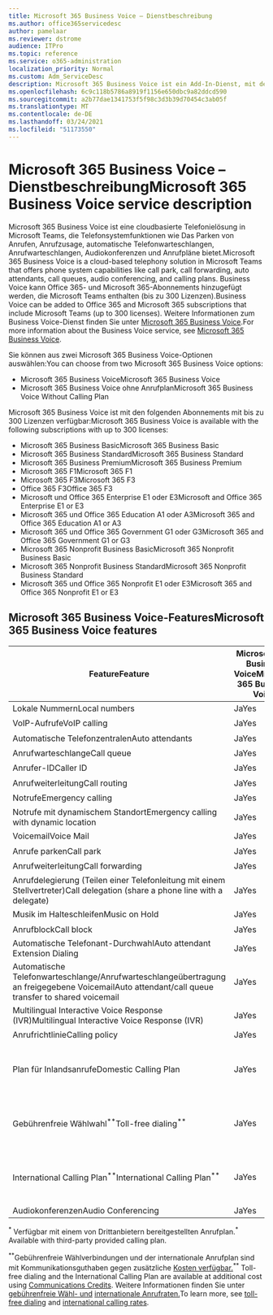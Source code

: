 ```yaml
---
title: Microsoft 365 Business Voice – Dienstbeschreibung
ms.author: office365servicedesc
author: pamelaar
ms.reviewer: dstrome
audience: ITPro
ms.topic: reference
ms.service: o365-administration
localization_priority: Normal
ms.custom: Adm_ServiceDesc
description: Microsoft 365 Business Voice ist ein Add-In-Dienst, mit dem Sie Microsoft Teams für Telefonanrufe verwenden können. Dadurch werden Telefonsystem, Anrufplan für Inland, SMS und Audiokonferenzen kombiniert.
ms.openlocfilehash: 6c9c118b5786a8919f1156e650dbc9a82ddcd590
ms.sourcegitcommit: a2b77dae1341753f5f98c3d3b39d70454c3ab05f
ms.translationtype: MT
ms.contentlocale: de-DE
ms.lasthandoff: 03/24/2021
ms.locfileid: "51173550"
---
```

# <a name="microsoft-365-business-voice-service-description"></a><span data-ttu-id="b53c0-104">Microsoft 365 Business Voice – Dienstbeschreibung</span><span class="sxs-lookup"><span data-stu-id="b53c0-104">Microsoft 365 Business Voice service description</span></span>

<span data-ttu-id="b53c0-105">Microsoft 365 Business Voice ist eine cloudbasierte Telefonielösung in Microsoft Teams, die Telefonsystemfunktionen wie Das Parken von Anrufen, Anrufzusage, automatische Telefonwarteschlangen, Anrufwarteschlangen, Audiokonferenzen und Anrufpläne bietet.</span><span class="sxs-lookup"><span data-stu-id="b53c0-105">Microsoft 365 Business Voice is a cloud-based telephony solution in Microsoft Teams that offers phone system capabilities like call park, call forwarding, auto attendants, call queues, audio conferencing, and calling plans.</span></span> <span data-ttu-id="b53c0-106">Business Voice kann Office 365- und Microsoft 365-Abonnements hinzugefügt werden, die Microsoft Teams enthalten (bis zu 300 Lizenzen).</span><span class="sxs-lookup"><span data-stu-id="b53c0-106">Business Voice can be added to Office 365 and Microsoft 365 subscriptions that include Microsoft Teams (up to 300 licenses).</span></span> <span data-ttu-id="b53c0-107">Weitere Informationen zum Business Voice-Dienst finden Sie unter [Microsoft 365 Business Voice](/MicrosoftTeams/business-voice/whats-business-voice).</span><span class="sxs-lookup"><span data-stu-id="b53c0-107">For more information about the Business Voice service, see [Microsoft 365 Business Voice](/MicrosoftTeams/business-voice/whats-business-voice).</span></span>

<span data-ttu-id="b53c0-108">Sie können aus zwei Microsoft 365 Business Voice-Optionen auswählen:</span><span class="sxs-lookup"><span data-stu-id="b53c0-108">You can choose from two Microsoft 365 Business Voice options:</span></span>

- <span data-ttu-id="b53c0-109">Microsoft 365 Business Voice</span><span class="sxs-lookup"><span data-stu-id="b53c0-109">Microsoft 365 Business Voice</span></span>
- <span data-ttu-id="b53c0-110">Microsoft 365 Business Voice ohne Anrufplan</span><span class="sxs-lookup"><span data-stu-id="b53c0-110">Microsoft 365 Business Voice Without Calling Plan</span></span>

<span data-ttu-id="b53c0-111">Microsoft 365 Business Voice ist mit den folgenden Abonnements mit bis zu 300 Lizenzen verfügbar:</span><span class="sxs-lookup"><span data-stu-id="b53c0-111">Microsoft 365 Business Voice is available with the following subscriptions with up to 300 licenses:</span></span>

- <span data-ttu-id="b53c0-112">Microsoft 365 Business Basic</span><span class="sxs-lookup"><span data-stu-id="b53c0-112">Microsoft 365 Business Basic</span></span>
- <span data-ttu-id="b53c0-113">Microsoft 365 Business Standard</span><span class="sxs-lookup"><span data-stu-id="b53c0-113">Microsoft 365 Business Standard</span></span>
- <span data-ttu-id="b53c0-114">Microsoft 365 Business Premium</span><span class="sxs-lookup"><span data-stu-id="b53c0-114">Microsoft 365 Business Premium</span></span>
- <span data-ttu-id="b53c0-115">Microsoft 365 F1</span><span class="sxs-lookup"><span data-stu-id="b53c0-115">Microsoft 365 F1</span></span>
- <span data-ttu-id="b53c0-116">Microsoft 365 F3</span><span class="sxs-lookup"><span data-stu-id="b53c0-116">Microsoft 365 F3</span></span>
- <span data-ttu-id="b53c0-117">Office 365 F3</span><span class="sxs-lookup"><span data-stu-id="b53c0-117">Office 365 F3</span></span>
- <span data-ttu-id="b53c0-118">Microsoft und Office 365 Enterprise E1 oder E3</span><span class="sxs-lookup"><span data-stu-id="b53c0-118">Microsoft and Office 365 Enterprise E1 or E3</span></span>
- <span data-ttu-id="b53c0-119">Microsoft 365 und Office 365 Education A1 oder A3</span><span class="sxs-lookup"><span data-stu-id="b53c0-119">Microsoft 365 and Office 365 Education A1 or A3</span></span>
- <span data-ttu-id="b53c0-120">Microsoft 365 und Office 365 Government G1 oder G3</span><span class="sxs-lookup"><span data-stu-id="b53c0-120">Microsoft 365 and Office 365 Government G1 or G3</span></span>
- <span data-ttu-id="b53c0-121">Microsoft 365 Nonprofit Business Basic</span><span class="sxs-lookup"><span data-stu-id="b53c0-121">Microsoft 365 Nonprofit Business Basic</span></span>
- <span data-ttu-id="b53c0-122">Microsoft 365 Nonprofit Business Standard</span><span class="sxs-lookup"><span data-stu-id="b53c0-122">Microsoft 365 Nonprofit Business Standard</span></span>
- <span data-ttu-id="b53c0-123">Microsoft 365 und Office 365 Nonprofit E1 oder E3</span><span class="sxs-lookup"><span data-stu-id="b53c0-123">Microsoft 365 and Office 365 Nonprofit E1 or E3</span></span>

## <a name="microsoft-365-business-voice-features"></a><span data-ttu-id="b53c0-124">Microsoft 365 Business Voice-Features</span><span class="sxs-lookup"><span data-stu-id="b53c0-124">Microsoft 365 Business Voice features</span></span>

| <span data-ttu-id="b53c0-125">Feature</span><span class="sxs-lookup"><span data-stu-id="b53c0-125">Feature</span></span> | <span data-ttu-id="b53c0-126">Microsoft 365 Business Voice</span><span class="sxs-lookup"><span data-stu-id="b53c0-126">Microsoft 365 Business Voice</span></span> | <span data-ttu-id="b53c0-127">Microsoft 365 Business Voice ohne Anrufplan</span><span class="sxs-lookup"><span data-stu-id="b53c0-127">Microsoft 365 Business Voice Without Calling Plan</span></span> |
|--------------------------------------------------------|------------------------------|---------------------------------------------------|
| <span data-ttu-id="b53c0-128">Lokale Nummern</span><span class="sxs-lookup"><span data-stu-id="b53c0-128">Local numbers</span></span> | <span data-ttu-id="b53c0-129">Ja</span><span class="sxs-lookup"><span data-stu-id="b53c0-129">Yes</span></span> | <span data-ttu-id="b53c0-130">Ja<sup>\*</sup></span><span class="sxs-lookup"><span data-stu-id="b53c0-130">Yes<sup>\*</sup></span></span> |
| <span data-ttu-id="b53c0-131">VoIP-Aufrufe</span><span class="sxs-lookup"><span data-stu-id="b53c0-131">VoIP calling</span></span> | <span data-ttu-id="b53c0-132">Ja</span><span class="sxs-lookup"><span data-stu-id="b53c0-132">Yes</span></span> | <span data-ttu-id="b53c0-133">Ja<sup>\*</sup></span><span class="sxs-lookup"><span data-stu-id="b53c0-133">Yes<sup>\*</sup></span></span> |
| <span data-ttu-id="b53c0-134">Automatische Telefonzentralen</span><span class="sxs-lookup"><span data-stu-id="b53c0-134">Auto attendants</span></span> | <span data-ttu-id="b53c0-135">Ja</span><span class="sxs-lookup"><span data-stu-id="b53c0-135">Yes</span></span> | <span data-ttu-id="b53c0-136">Ja<sup>\*</sup></span><span class="sxs-lookup"><span data-stu-id="b53c0-136">Yes<sup>\*</sup></span></span> |
| <span data-ttu-id="b53c0-137">Anrufwarteschlange</span><span class="sxs-lookup"><span data-stu-id="b53c0-137">Call queue</span></span> | <span data-ttu-id="b53c0-138">Ja</span><span class="sxs-lookup"><span data-stu-id="b53c0-138">Yes</span></span> | <span data-ttu-id="b53c0-139">Ja<sup>\*</sup></span><span class="sxs-lookup"><span data-stu-id="b53c0-139">Yes<sup>\*</sup></span></span> |
| <span data-ttu-id="b53c0-140">Anrufer-ID</span><span class="sxs-lookup"><span data-stu-id="b53c0-140">Caller ID</span></span> | <span data-ttu-id="b53c0-141">Ja</span><span class="sxs-lookup"><span data-stu-id="b53c0-141">Yes</span></span> | <span data-ttu-id="b53c0-142">Ja<sup>\*</sup></span><span class="sxs-lookup"><span data-stu-id="b53c0-142">Yes<sup>\*</sup></span></span> |
| <span data-ttu-id="b53c0-143">Anrufweiterleitung</span><span class="sxs-lookup"><span data-stu-id="b53c0-143">Call routing</span></span> | <span data-ttu-id="b53c0-144">Ja</span><span class="sxs-lookup"><span data-stu-id="b53c0-144">Yes</span></span> | <span data-ttu-id="b53c0-145">Ja<sup>\*</sup></span><span class="sxs-lookup"><span data-stu-id="b53c0-145">Yes<sup>\*</sup></span></span> |
| <span data-ttu-id="b53c0-146">Notrufe</span><span class="sxs-lookup"><span data-stu-id="b53c0-146">Emergency calling</span></span> | <span data-ttu-id="b53c0-147">Ja</span><span class="sxs-lookup"><span data-stu-id="b53c0-147">Yes</span></span> | <span data-ttu-id="b53c0-148">Ja<sup>\*</sup></span><span class="sxs-lookup"><span data-stu-id="b53c0-148">Yes<sup>\*</sup></span></span> |
| <span data-ttu-id="b53c0-149">Notrufe mit dynamischem Standort</span><span class="sxs-lookup"><span data-stu-id="b53c0-149">Emergency calling with dynamic location</span></span> | <span data-ttu-id="b53c0-150">Ja</span><span class="sxs-lookup"><span data-stu-id="b53c0-150">Yes</span></span> | <span data-ttu-id="b53c0-151">Ja<sup>\*</sup></span><span class="sxs-lookup"><span data-stu-id="b53c0-151">Yes<sup>\*</sup></span></span> |
| <span data-ttu-id="b53c0-152">Voicemail</span><span class="sxs-lookup"><span data-stu-id="b53c0-152">Voice Mail</span></span> | <span data-ttu-id="b53c0-153">Ja</span><span class="sxs-lookup"><span data-stu-id="b53c0-153">Yes</span></span> | <span data-ttu-id="b53c0-154">Ja<sup>\*</sup></span><span class="sxs-lookup"><span data-stu-id="b53c0-154">Yes<sup>\*</sup></span></span> |
| <span data-ttu-id="b53c0-155">Anrufe parken</span><span class="sxs-lookup"><span data-stu-id="b53c0-155">Call park</span></span> | <span data-ttu-id="b53c0-156">Ja</span><span class="sxs-lookup"><span data-stu-id="b53c0-156">Yes</span></span> | <span data-ttu-id="b53c0-157">Ja<sup>\*</sup></span><span class="sxs-lookup"><span data-stu-id="b53c0-157">Yes<sup>\*</sup></span></span> |
| <span data-ttu-id="b53c0-158">Anrufweiterleitung</span><span class="sxs-lookup"><span data-stu-id="b53c0-158">Call forwarding</span></span> | <span data-ttu-id="b53c0-159">Ja</span><span class="sxs-lookup"><span data-stu-id="b53c0-159">Yes</span></span> | <span data-ttu-id="b53c0-160">Ja<sup>\*</sup></span><span class="sxs-lookup"><span data-stu-id="b53c0-160">Yes<sup>\*</sup></span></span> |
| <span data-ttu-id="b53c0-161">Anrufdelegierung (Teilen einer Telefonleitung mit einem Stellvertreter)</span><span class="sxs-lookup"><span data-stu-id="b53c0-161">Call delegation (share a phone line with a delegate)</span></span> | <span data-ttu-id="b53c0-162">Ja</span><span class="sxs-lookup"><span data-stu-id="b53c0-162">Yes</span></span> | <span data-ttu-id="b53c0-163">Ja<sup>\*</sup></span><span class="sxs-lookup"><span data-stu-id="b53c0-163">Yes<sup>\*</sup></span></span> |
| <span data-ttu-id="b53c0-164">Musik im Halteschleifen</span><span class="sxs-lookup"><span data-stu-id="b53c0-164">Music on Hold</span></span> | <span data-ttu-id="b53c0-165">Ja</span><span class="sxs-lookup"><span data-stu-id="b53c0-165">Yes</span></span> | <span data-ttu-id="b53c0-166">Ja<sup>\*</sup></span><span class="sxs-lookup"><span data-stu-id="b53c0-166">Yes<sup>\*</sup></span></span> |
| <span data-ttu-id="b53c0-167">Anrufblock</span><span class="sxs-lookup"><span data-stu-id="b53c0-167">Call block</span></span> | <span data-ttu-id="b53c0-168">Ja</span><span class="sxs-lookup"><span data-stu-id="b53c0-168">Yes</span></span> | <span data-ttu-id="b53c0-169">Ja<sup>\*</sup></span><span class="sxs-lookup"><span data-stu-id="b53c0-169">Yes<sup>\*</sup></span></span> |
| <span data-ttu-id="b53c0-170">Automatische Telefonant-Durchwahl</span><span class="sxs-lookup"><span data-stu-id="b53c0-170">Auto attendant Extension Dialing</span></span> | <span data-ttu-id="b53c0-171">Ja</span><span class="sxs-lookup"><span data-stu-id="b53c0-171">Yes</span></span> | <span data-ttu-id="b53c0-172">Ja<sup>\*</sup></span><span class="sxs-lookup"><span data-stu-id="b53c0-172">Yes<sup>\*</sup></span></span> |
| <span data-ttu-id="b53c0-173">Automatische Telefonwarteschlange/Anrufwarteschlangeübertragung an freigegebene Voicemail</span><span class="sxs-lookup"><span data-stu-id="b53c0-173">Auto attendant/call queue transfer to shared voicemail</span></span> | <span data-ttu-id="b53c0-174">Ja</span><span class="sxs-lookup"><span data-stu-id="b53c0-174">Yes</span></span> | <span data-ttu-id="b53c0-175">Ja<sup>\*</sup></span><span class="sxs-lookup"><span data-stu-id="b53c0-175">Yes<sup>\*</sup></span></span> |
| <span data-ttu-id="b53c0-176">Multilingual Interactive Voice Response (IVR)</span><span class="sxs-lookup"><span data-stu-id="b53c0-176">Multilingual Interactive Voice Response (IVR)</span></span> | <span data-ttu-id="b53c0-177">Ja</span><span class="sxs-lookup"><span data-stu-id="b53c0-177">Yes</span></span> | <span data-ttu-id="b53c0-178">Ja<sup>\*</sup></span><span class="sxs-lookup"><span data-stu-id="b53c0-178">Yes<sup>\*</sup></span></span> |
| <span data-ttu-id="b53c0-179">Anrufrichtlinie</span><span class="sxs-lookup"><span data-stu-id="b53c0-179">Calling policy</span></span> | <span data-ttu-id="b53c0-180">Ja</span><span class="sxs-lookup"><span data-stu-id="b53c0-180">Yes</span></span> | <span data-ttu-id="b53c0-181">Ja<sup>\*</sup></span><span class="sxs-lookup"><span data-stu-id="b53c0-181">Yes<sup>\*</sup></span></span> |
| <span data-ttu-id="b53c0-182">Plan für Inlandsanrufe</span><span class="sxs-lookup"><span data-stu-id="b53c0-182">Domestic Calling Plan</span></span> | <span data-ttu-id="b53c0-183">Ja</span><span class="sxs-lookup"><span data-stu-id="b53c0-183">Yes</span></span> | <span data-ttu-id="b53c0-184">Erfordert einen Anrufplan eines Drittanbieters</span><span class="sxs-lookup"><span data-stu-id="b53c0-184">Requires a third-party calling plan</span></span> |
| <span data-ttu-id="b53c0-185">Gebührenfreie Wählwahl<sup>\*\*</sup></span><span class="sxs-lookup"><span data-stu-id="b53c0-185">Toll-free dialing<sup>\*\*</sup></span></span> | <span data-ttu-id="b53c0-186">Ja</span><span class="sxs-lookup"><span data-stu-id="b53c0-186">Yes</span></span> | <span data-ttu-id="b53c0-187">Erfordert einen Anrufplan eines Drittanbieters</span><span class="sxs-lookup"><span data-stu-id="b53c0-187">Requires a third-party calling plan</span></span> |
| <span data-ttu-id="b53c0-188">International Calling Plan<sup>\*\*</sup></span><span class="sxs-lookup"><span data-stu-id="b53c0-188">International Calling Plan<sup>\*\*</sup></span></span> | <span data-ttu-id="b53c0-189">Ja</span><span class="sxs-lookup"><span data-stu-id="b53c0-189">Yes</span></span> | <span data-ttu-id="b53c0-190">Erfordert einen Anrufplan eines Drittanbieters</span><span class="sxs-lookup"><span data-stu-id="b53c0-190">Requires a third-party calling plan</span></span> |
| <span data-ttu-id="b53c0-191">Audiokonferenzen</span><span class="sxs-lookup"><span data-stu-id="b53c0-191">Audio Conferencing</span></span> | <span data-ttu-id="b53c0-192">Ja</span><span class="sxs-lookup"><span data-stu-id="b53c0-192">Yes</span></span> | <span data-ttu-id="b53c0-193">Ja</span><span class="sxs-lookup"><span data-stu-id="b53c0-193">Yes</span></span> |

<span data-ttu-id="b53c0-194"><sup>\*</sup> Verfügbar mit einem von Drittanbietern bereitgestellten Anrufplan.</span><span class="sxs-lookup"><span data-stu-id="b53c0-194"><sup>\*</sup> Available with third-party provided calling plan.</span></span>

<span data-ttu-id="b53c0-195"><sup>\*\*</sup>Gebührenfreie Wählverbindungen und der internationale Anrufplan sind mit Kommunikationsguthaben gegen zusätzliche [Kosten verfügbar.](/microsoftteams/what-are-communications-credits)</span><span class="sxs-lookup"><span data-stu-id="b53c0-195"><sup>\*\*</sup> Toll-free dialing and the International Calling Plan are available at additional cost using [Communications Credits](/microsoftteams/what-are-communications-credits).</span></span> <span data-ttu-id="b53c0-196">Weitere Informationen finden Sie unter [gebührenfreie Wähl- und](/microsoftteams/toll-free-dialing-limitations-and-restrictions) [internationale Anrufraten.](https://www.microsoft.com/microsoft-365/microsoft-teams/voice-calling?rtc=1#ow-download-rates)</span><span class="sxs-lookup"><span data-stu-id="b53c0-196">To learn more, see [toll-free dialing](/microsoftteams/toll-free-dialing-limitations-and-restrictions) and [international calling rates](https://www.microsoft.com/microsoft-365/microsoft-teams/voice-calling?rtc=1#ow-download-rates).</span></span>